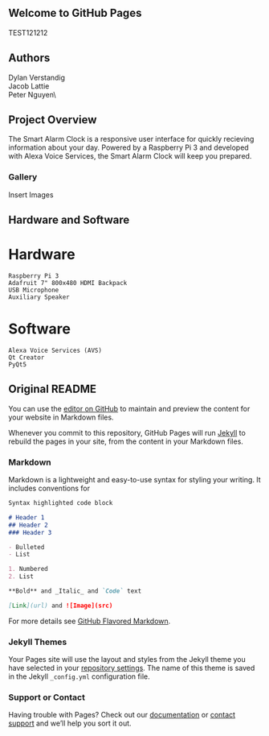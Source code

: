 ## Welcome to GitHub Pages

TEST121212

## Authors

Dylan Verstandig\
Jacob Lattie\
Peter Nguyen\

## Project Overview

The Smart Alarm Clock is a responsive user interface for quickly recieving information about your day. Powered by a Raspberry Pi 3 and developed with Alexa Voice Services, the Smart Alarm Clock will keep you prepared.

### Gallery

Insert Images

## Hardware and Software

# Hardware

```
Raspberry Pi 3
Adafruit 7" 800x480 HDMI Backpack
USB Microphone
Auxiliary Speaker
```


# Software

```
Alexa Voice Services (AVS)
Qt Creator
PyQt5
```






















## Original README 

You can use the [editor on GitHub](https://github.com/Dverstandig/4180-Smart-Alarm-Clock/edit/master/README.md) to maintain and preview the content for your website in Markdown files.

Whenever you commit to this repository, GitHub Pages will run [Jekyll](https://jekyllrb.com/) to rebuild the pages in your site, from the content in your Markdown files.

### Markdown

Markdown is a lightweight and easy-to-use syntax for styling your writing. It includes conventions for

```markdown
Syntax highlighted code block

# Header 1
## Header 2
### Header 3

- Bulleted
- List

1. Numbered
2. List

**Bold** and _Italic_ and `Code` text

[Link](url) and ![Image](src)
```

For more details see [GitHub Flavored Markdown](https://guides.github.com/features/mastering-markdown/).

### Jekyll Themes

Your Pages site will use the layout and styles from the Jekyll theme you have selected in your [repository settings](https://github.com/Dverstandig/4180-Smart-Alarm-Clock/settings). The name of this theme is saved in the Jekyll `_config.yml` configuration file.

### Support or Contact

Having trouble with Pages? Check out our [documentation](https://help.github.com/categories/github-pages-basics/) or [contact support](https://github.com/contact) and we’ll help you sort it out.
